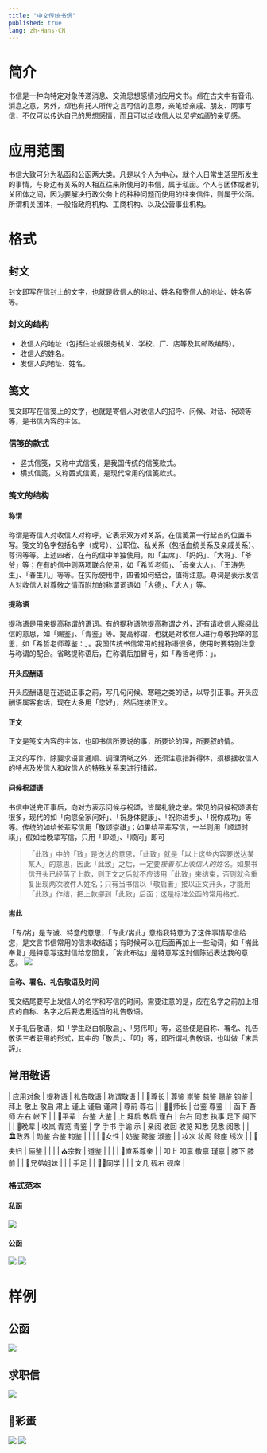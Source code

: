 ```yaml
---
title: "中文传统书信"
published: true
lang: zh-Hans-CN
---
```


# 简介
书信是一种向特定对象传递消息、交流思想感情对应用文书。*信*在古文中有音讯、消息之意，另外，*信*也有托人所传之言可信的意思，亲笔给亲戚、朋友、同事写信，不仅可以传达自己的思想感情，而且可以给收信人以*见字如画*的亲切感。

# 应用范围
书信大致可分为私函和公函两大类。凡是以个人为中心，就个人日常生活里所发生的事情，与身边有关系的人相互往来所使用的书信，属于私函。个人与团体或者机关团体之间，因为要解决行政公务上的种种问题而使用的往来信件，则属于公函。所谓机关团体，一般指政府机构、工商机构、以及公营事业机构。

# 格式
## 封文
封文即写在信封上的文字，也就是收信人的地址、姓名和寄信人的地址、姓名等等。
### 封文的结构
* 收信人的地址（包括住址或服务机关、学校、厂、店等及其邮政编码）。
* 收信人的姓名。
* 发信人的地址、姓名。

## 笺文
笺文即写在信笺上的文字，也就是寄信人对收信人的招呼、问候、对话、祝颂等等，是书信内容的主体。

### 信笺的款式
* 竖式信笺，又称中式信笺，是我国传统的信笺款式。
* 横式信笺，又称西式信笺，是现代常用的信笺款式。

### 笺文的结构

#### 称谓

称谓是寄信人对收信人对称呼，它表示双方对关系，在信笺第一行起首的位置书写。笺文的名字包括名字（或号）、公职位、私关系（包括血统关系及亲戚关系）、尊词等等。上述四者，在有的信中单独使用，如「主席」、「妈妈」、「大哥」、「爷爷」等；在有的信中则两项联合使用，如「希哲老师」、「母亲大人」、「王涛先生」、「春生儿」等等。在实际使用中，四者如何结合，值得注意。尊词是表示发信人对收信人对尊敬之情而附加的称谓词语如「大德」、「大人」等。

#### 提称语
提称语是用来提高称谓的语词。有的提称语除提高称谓之外，还有请收信人察阅此信的意思，如「赐鉴」、「青鉴」等。提高称谓，也就是对收信人进行尊敬抬举的意思，如「希哲老师尊鉴：」。我国传统书信常用的提称语很多，使用时要特别注意与称谓的配合。省略提称语后，在称谓后加冒号，如「希哲老师：」。

#### 开头应酬语
开头应酬语是在述说正事之前，写几句问候、寒暄之类的话，以导引正事。开头应酬语属客套话，现在大多用「您好」，然后连接正文。

#### 正文
正文是笺文内容的主体，也即书信所要说的事，所要论的理，所要叙的情。

正文的写作，除要求语言通顺、调理清晰之外，还须注意措辞得体，须根据收信人的特点及发信人和收信人的特殊关系来进行措辞。

#### 问候祝颂语
书信中说完正事后，向对方表示问候与祝颂，皆属礼貌之举。常见的问候祝颂语有很多，现代的如「向您全家问好」、「祝身体健康」、「祝你进步」、「祝你成功」等等。传统的如给长辈写信用「敬颂崇祺」；如果给平辈写信，一半则用「顺颂时祺」，假如给晚辈写信，只用「即颂」、「顺问」即可

> 「此致」中的「致」是送达的意思，「此致」就是「以上这些内容要送达某某人」的意思，因此「此致」之后，一定要*接着写上收信人的姓名*。如果书信开头已经落了上款，则正文之后就不应该用「此致」来结束，否则就会重复出现两次收件人姓名；只有当书信以「敬启者」接以正文开头，才能用「此致」作结，把上款挪到「此致」后面；这是标准公函的常用格式。

#### 耑此
「专/耑」是专诚、特意的意思，「专此/耑此」意指我特意为了这件事情写信给您，是文言书信常用的信末收结语；有时候可以在后面再加上一些动词，如「耑此奉复」是特意写这封信给您回复，「耑此布达」是特意写这封信陈述表达我的意思。
![](/assets/images/chinese-letter/zhuanci.png)
#### 自称、署名、礼告敬语及时间
笺文结尾要写上发信人的名字和写信的时间。需要注意的是，应在名字之前加上相应的自称、名字之后要选用适当的礼告敬语。

关于礼告敬语，如「学生赵白帆敬启」、「男伟叩」等，这些便是自称、署名、礼告敬语三者联用的形式，其中的「敬启」、「叩」等，即所谓礼告敬语，也叫做「末启辞」。

## 常用敬语

| 应用对象 | 提称语 | 礼告敬语 | 称谓敬语 |
| 👴尊长 | 尊鉴 崇鉴 慈鉴 赐鉴 钧鉴 | 拜上 敬上 敬启 肃上 谨上 谨启 谨肃 | 尊前 尊右 |
| 👩‍🏫师长 | 台鉴 尊鉴 | | 函下 吾师 左右 帐下 |
| 👬平辈 | 台鉴 大鉴 | 上 拜启 敬启 谨白 | 台右 同志 执事 足下 阁下 |
| 👶晚辈 | 收岚 青览 青鉴 | 字 手书 手谕 示 | 亲阅 收回 收览 知悉 见悉 阅悉 |
| 🏛政界 | 勋鉴 台鉴 钧鉴 | | |
| 👩女性 | 妨鉴 懿鉴 淑鉴 | | 妆次 妆阁 懿座 绣次 |
| 💑夫妇 | 俪鉴 | | |
| ⛪️宗教 | 道鉴 | | |
| 👵直系尊亲 | | 叩上 叩禀 敬禀 瑾禀 | 膝下 膝前 |
| 👫兄弟姐妹 | | | 手足 |
| 👩‍🎓同学 | | | 文几 砚右 砚席 |

### 格式范本
#### 私函
![](/assets/images/chinese-letter/private-letter.png)
#### 公函
![](/assets/images/chinese-letter/public-letter1.png)
![](/assets/images/chinese-letter/public-letter2.png)

# 样例
## 公函
![](/assets/images/chinese-letter/public-letter3.png)
## 求职信
![](/assets/images/chinese-letter/cover-letter.png)

## 🥚彩蛋
![](/assets/images/chinese-letter/easter-egg1.png)
![](/assets/images/chinese-letter/easter-egg2.png)